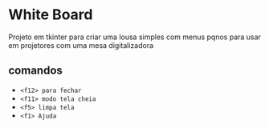 # White Board

Projeto em tkinter para criar uma lousa simples com menus pqnos para usar em projetores com uma mesa digitalizadora

## comandos
 - `<f12> para fechar`
 - `<f11> modo tela cheia`
 - `<f5> limpa tela`
 - `<f1> Ajuda`
